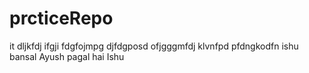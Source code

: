 # prcticeRepo
it
dljkfdj
ifgji
fdgfojmpg
djfdgposd
ofjgggmfdj
klvnfpd
pfdngkodfn
ishu bansal
Ayush pagal hai
Ishu
